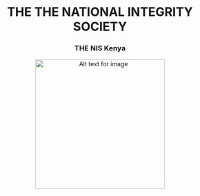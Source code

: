 <div align="center">

# THE THE NATIONAL INTEGRITY SOCIETY

### THE NIS Kenya

</div>
<div align="center">
  <img src="https://www.google.com/imgres?q=KENYA%20flag%20and%20youth%20IMAGE&imgurl=https%3A%2F%2Fdemocracyinafrica.org%2Fwp-content%2Fuploads%2F2024%2F07%2FDesigner.jpeg&imgrefurl=https%3A%2F%2Fdemocracyinafrica.org%2Frutos-finance-bill-reversal-not-enough-to-satisfy-discontented-kenyan-youth%2F&docid=aPl7X8SthZRTnM&tbnid=8FN2gUjLPhbxDM&vet=12ahUKEwiCzaOlibKKAxUZQ6QEHf1jCtQQM3oECGwQAA..i&w=1024&h=1024&hcb=2&ved=2ahUKEwiCzaOlibKKAxUZQ6QEHf1jCtQQM3oECGwQAA" alt="Alt text for image" width="300"/>
</div>
